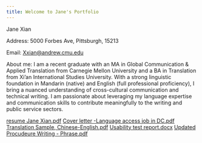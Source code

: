 ```yaml
---
title: Welcome to Jane's Portfolio
---
```


Jane Xian

Address: 5000 Forbes Ave, Pittsburgh, 15213

Email: Xxian@andrew.cmu.edu

About me: I am a recent graduate with an MA in Global Communication & Applied Translation from Carnegie Mellon University and a BA in Translation from Xi’an International Studies University. With a strong linguistic foundation in Mandarin (native) and English (full professional proficiency), I bring a nuanced understanding of cross-cultural communication and technical writing. I am passionate about leveraging my language expertise and communication skills to contribute meaningfully to the writing and public service sectors.


[resume Jane Xian.pdf](https://github.com/user-attachments/files/17987464/resume.Jane.Xian.pdf)
[Cover letter -Language access job in DC.pdf](https://github.com/user-attachments/files/17987466/Cover.letter.-Language.access.job.in.DC.pdf)
[Translation Sample, Chinese-English.pdf](https://github.com/user-attachments/files/17987470/Translation.Sample.Chinese-English.pdf)
[Usability test report.docx](https://github.com/user-attachments/files/17987486/Usability.test.report.docx)
[Updated Procudeure Writing - Phrase.pdf](https://github.com/user-attachments/files/17987487/Updated.Procudeure.Writing.-.Phrase.pdf)


